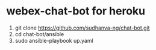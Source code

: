  # webex-chat-bot for heroku

1. git clone https://github.com/sudhanva-ng/chat-bot.git
2. cd chat-bot/ansible
3. sudo ansible-playbook up.yaml
